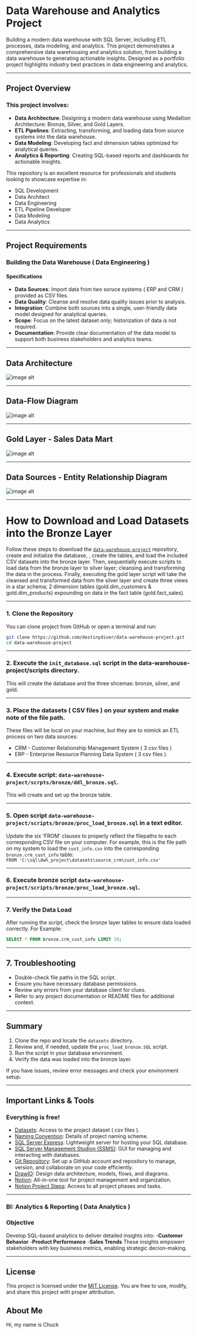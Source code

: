 # Data Warehouse and Analytics Project

Building a modern data warehouse with SQL Server, including ETL processes, data modeling, and analytics.
This project demonstrates a comprehensive data warehousing and analytics solution, from building a data
warehouse to generating actionable insights. Designed as a portfolio project highlights industry best 
practices in data engineering and analytics.

---

## Project Overview

### This project involves:
- **Data Architecture**: Designing a modern data warehouse using Medallion Architecture: Bronze, Silver, and Gold Layers.
- **ETL Pipelines**: Extracting, transforming, and loading data from source systems into the data warehouse.
- **Data Modeling**: Developing fact and dimension tables optimized for analytical queries.
- **Analytics & Reporting**: Creating SQL-based reports and dashboards for actionable insights.

This repository is an excellent resource for professionals and students looking to showcase expertise in:
- SQL Development
- Data Architect
- Data Engineering
- ETL Pipeline Developer
- Data Modeling
- Data Analytics

---


##  Project Requirements

### Building the Data Warehouse ( Data Engineering )

#### Specifications
- **Data Sources**:  Import data from two soruce systems ( ERP and CRM ) provided as CSV files.
- **Data Quality**:  Cleanse and resolve data quality issues prior to analysis.
- **Integration**:  Combine both sources into a single, user-friendly data model designed for analytical queries.
- **Scope**:  Focus on the latest dataset only; historization of data is not required.
- **Documentation**:  Provide clear documentation of the data model to support both business stakeholders and analytics teams.

---

## Data Architecture
![image alt](https://github.com/destinydiver/data-warehouse-project/blob/87a7e7fc8af0f7538086f4ceffd309d9d02ee8bd/Data_Warehouse_Architecture.png)


---

## Data-Flow Diagram
![image alt](https://github.com/destinydiver/data-warehouse-project/blob/b06ff7464be27af92a3b039615bb5e70e952082f/Data%20Warehouse%20Data%20Flow%20Diagram.drawio.png)


---


## Gold Layer - Sales Data Mart
![image alt](https://github.com/destinydiver/data-warehouse-project/blob/baf6d30bb4c6cb0acf13ea31c28c09eb0a146bab/Sales_Data_Mart.drawio.png)

---

## Data Sources - Entity Relationship Diagram
![image alt](https://github.com/destinydiver/data-warehouse-project/blob/f669ae194c96cc2814419c3e27849086381fca5f/DWH%20Entity%20Relationship%20Diagram.png)

---


# How to Download and Load Datasets into the Bronze Layer

Follow these steps to download the [`data-warehouse-project`](https://github.com/destinydiver/data-warehouse-project) repository, create and initialize the database,
, create the tables, and load the included CSV datasets into the bronze layer. Then, sequentially execute scripts to load data from the bronze layer to silver layer;
cleansing and transforming the data in the process. Finally, executing the gold layer script will take the cleansed and transformed data from the silver layer and
create three views in a star schema; 2 dimension tables (gold.dim_customers & gold.dim_products) expounding on data in the fact table (gold.fact_sales).

---

### 1. Clone the Repository

You can clone project from GitHub or open a terminal and run:

```bash
git clone https://github.com/destinydiver/data-warehouse-project.git
cd data-warehouse-project
```

---

### 2. Execute the `init_database.sql` script in the data-warehouse-project/scripts directory.
This will create the database and the three shcemas: bronze, silver, and gold.

---

### 3. Place the datasets ( CSV files ) on your system and make note of the file path.
These files will be local on your machine, but they are to mimick an ETL process on two data sources:
- CRM - Customer Relationship Management System ( 3 csv files )
- ERP - Enterprise Resource Planning Data System ( 3 csv files ).

---

### 4. Execute script:  `data-warehouse-project/scrpts/bronze/ddl_bronze.sql`.
This will create and set up the bronze table.

--- 

### 5. Open script `data-warehouse-project/scripts/bronze/proc_load_bronze.sql` in a text editor.
Update the six 'FROM' clauses to properly reflect the filepaths to each corresponding
CSV file on your computer. For example, this is the file path on my system to load the  `cust_info.csv` into
the corresponding `bronze.crm_cust_info` table:  
`FROM 'C:\sql\dwh_project\datasets\source_crm\cust_info.csv'`

---

### 6. Execute bronze script `data-warehouse-project/scripts/bronze/proc_load_bronze.sql`.

---

### 7. Verify the Data Load
After running the script, check the bronze layer tables to ensure data loaded correctly.
For Example:
```sql
SELECT * FROM bronze.crm_cust_info LIMIT 10;
```


---

## 7. Troubleshooting

- Double-check file paths in the SQL script.
- Ensure you have necessary database permissions.
- Review any errors from your database client for clues.
- Refer to any project documentation or README files for additional context.

---

## Summary

1. Clone the repo and locate the `datasets` directory.
2. Review and, if needed, update the `proc_load_bronze.SQL` script.
3. Run the script in your database environment.
4. Verify the data was loaded into the bronze layer.

If you have issues, review error messages and check your environment setup.

---


## Important Links & Tools
### Everything is free!
- [Datasets](https://github.com/destinydiver/data-warehouse-project/tree/ac096087796bb42fceb38f2bbcee2e821316603b/datasets): Access to the project dataset ( csv files ).
- [Naming Convention](https://github.com/destinydiver/data-warehouse-project/blob/dbe589b86ecee83b035dbcc9180470da299a92d0/naming_conventions.md): Details of project naming scheme.
- [SQL Server Express](https://www.microsoft.com/en-us/sql-server/sql-server-downloads): Lightweight server for hosting your SQL database.
- [SQL Server Management Studion (SSMS)](https://www.microsoft.com/en-us/sql-server/sql-server-downloads#SQL-tools-and-drivers): GUI for managing and interacting with databases.
- [Git Repository](https://github.com/): Set up a GitHub account and repository to manage, version, and collaborate on your code efficiently.
- [DrawIO](https://www.drawio.com/doc/): Design data architecture, models, flows, and diagrams.
- [Notion](https://www.notion.com/): All-in-one tool for project management and organization.
- [Notion Project Steps](https://www.notion.so/23126127c66d802fb26fedd314f52146?v=23126127c66d80df8fcf000c8113f68b&source=copy_link): Access to all project phases and tasks.
---

### BI:  Analytics & Reporting ( Data Analytics )

### Objective
Develop SQL-based analytics to deliver detailed insights into:
-**Customer Behavior**
-**Product Performance**
-**Sales Trends**
These insights empowerr stakeholders with key business metrics, enabling strategic decion-making.

---

##  License

This project is licensed under the [MIT License](LICENSE). You are free to use, modify, and share this project with proper attribution.

##  About Me

Hi, my name is Chuck
